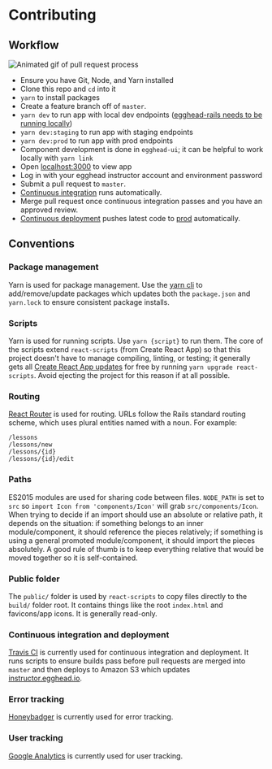# Contributing

## Workflow

![Animated gif of pull request process](https://cloud.githubusercontent.com/assets/5497885/20947829/3bd6ce70-bbce-11e6-86a5-9df6e067c8cc.gif)

- Ensure you have Git, Node, and Yarn installed
- Clone this repo and `cd` into it
- `yarn` to install packages
- Create a feature branch off of `master`.
- `yarn dev` to run app with local dev endpoints ([egghead-rails needs to be running locally](https://gist.github.com/trevordmiller/35dcf0a705b8cb610178f18a135ea6e3))
- `yarn dev:staging` to run app with staging endpoints
- `yarn dev:prod` to run app with prod endpoints
- Component development is done in `egghead-ui`; it can be helpful to work locally with `yarn link`
- Open [localhost:3000](http://localhost:3000) to view app
- Log in with your egghead instructor account and environment password
- Submit a pull request to `master`.
- [Continuous integration](https://travis-ci.org/eggheadio/egghead-instructor-center) runs automatically.
- Merge pull request once continuous integration passes and you have an approved review.
- [Continuous deployment](https://app.codeship.com/projects/183842) pushes latest code to [prod](https://instructor.egghead.io) automatically.

## Conventions

### Package management

Yarn is used for package management. Use the [yarn cli](https://yarnpkg.com/en/docs/usage) to add/remove/update packages which updates both the `package.json` and `yarn.lock` to ensure consistent package installs. 

### Scripts

Yarn is used for running scripts. Use `yarn {script}` to run them. The core of the scripts extend `react-scripts` (from Create React App) so that this project doesn't have to manage compiling, linting, or testing; it generally gets all [Create React App updates](https://github.com/facebookincubator/create-react-app/releases) for free by running `yarn upgrade react-scripts`. Avoid ejecting the project for this reason if at all possible.

### Routing

[React Router](https://reacttraining.com/react-router/) is used for routing. URLs follow the Rails standard routing scheme, which uses plural entities named with a noun. For example:

```
/lessons
/lessons/new
/lessons/{id}
/lessons/{id}/edit
```

### Paths

ES2015 modules are used for sharing code between files. `NODE_PATH` is set to `src` so `import Icon from 'components/Icon'` will grab `src/components/Icon`. When trying to decide if an import should use an absolute or relative path, it depends on the situation: if something belongs to an inner module/component, it should reference the pieces relatively; if something is using a general promoted module/component, it should import the pieces absolutely. A good rule of thumb is to keep everything relative that would be moved together so it is self-contained.

### Public folder

The `public/` folder is used by `react-scripts` to copy files directly to the `build/` folder root. It contains things like the root `index.html` and favicons/app icons. It is generally read-only.

### Continuous integration and deployment

[Travis CI](https://travis-ci.org/eggheadio/egghead-instructor-center) is currently used for continuous integration and deployment. It runs scripts to ensure builds pass before pull requests are merged into `master` and then deploys to Amazon S3 which updates [instructor.egghead.io](https://instructor.egghead.io).

### Error tracking

[Honeybadger](https://app.honeybadger.io/projects/51180/faults?q=-is%3Aresolved+-is%3Aignored) is currently used for error tracking.

### User tracking

[Google Analytics](https://analytics.google.com/analytics/web/?authuser=1#report/defaultid/a36512724w134681887p138806178/) is currently used for user tracking.
